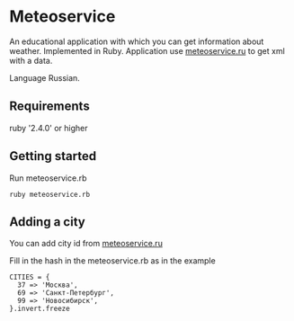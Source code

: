 # Meteoservice

An educational application with which you can get information about weather.
Implemented in Ruby.
Application use [meteoservice.ru](https://www.meteoservice.ru) to get xml with a data.

Language Russian.

## Requirements

ruby '2.4.0' or higher

## Getting started

Run meteoservice.rb
```
ruby meteoservice.rb
```

## Adding a city

You can add city id from [meteoservice.ru](https://www.meteoservice.ru/content/export.html)

Fill in the hash in the meteoservice.rb as in the example 

	CITIES = {
	  37 => 'Москва',
	  69 => 'Санкт-Петербург',
	  99 => 'Новосибирск',
	}.invert.freeze
 